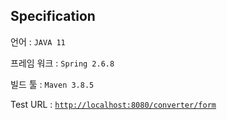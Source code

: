 ## Specification

언어 : `JAVA 11`

프레임 워크 : `Spring 2.6.8`

빌드 툴 : `Maven 3.8.5`

Test URL : [`http://localhost:8080/converter/form`](http://localhost:8080/converter/form)